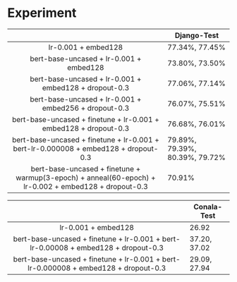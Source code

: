 # Experiment

|                              | Django-Test      |
|:----------------------------:|-----------------|
| lr-0.001 + embed128  | 77.34%, 77.45% |
| bert-base-uncased + lr-0.001 + embed128  | 73.80%, 73.50% |
| bert-base-uncased + lr-0.001 + embed128 + dropout-0.3 | 77.06%, 77.14% |
| bert-base-uncased + lr-0.001 + embed256 + dropout-0.3 | 76.07%, 75.51% |
| bert-base-uncased + finetune + lr-0.001 + embed128 + dropout-0.3 | 76.68%, 76.01% |
| bert-base-uncased + finetune + lr-0.001 + bert-lr-0.000008 + embed128 + dropout-0.3 | 79.89%, 79.39%, 80.39%, 79.72%|
| bert-base-uncased + finetune + warmup(3-epoch) + anneal(60-epoch) + lr-0.002 + embed128 + dropout-0.3 | 70.91% |



|                              | Conala-Test      |
|:----------------------------:|-----------------|
| lr-0.001 + embed128  | 26.92 |
| bert-base-uncased + finetune + lr-0.001 + bert-lr-0.00008 + embed128 + dropout-0.3 | 37.20, 37.02 |
| bert-base-uncased + finetune + lr-0.001 + bert-lr-0.000008 + embed128 + dropout-0.3 | 29.09,  27.94|